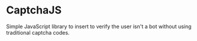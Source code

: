 # CaptchaJS
Simple JavaScript library to insert to verify the user isn't a bot without using traditional captcha codes.
